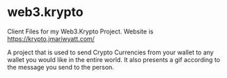 # web3.krypto

Client Files for my Web3.Krypto Project. 
Website is https://krypto.jmariwyatt.com/

A project that is used to send Crypto Currencies from your wallet to any wallet you would like in the entire world. 
It also presents a gif according to the message you send to the person. 
